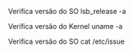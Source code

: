 Verifica  versão do SO
lsb_release -a

Verifica versão do Kernel
uname -a 

Verifica  versão do SO
cat /etc/issue
